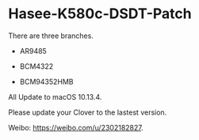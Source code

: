 # Hasee-K580c-DSDT-Patch

There are three branches.

+ AR9485

+ BCM4322

+ BCM94352HMB


All Update to macOS 10.13.4. 

Please update your Clover to the lastest version.

Weibo: https://weibo.com/u/2302182827.
